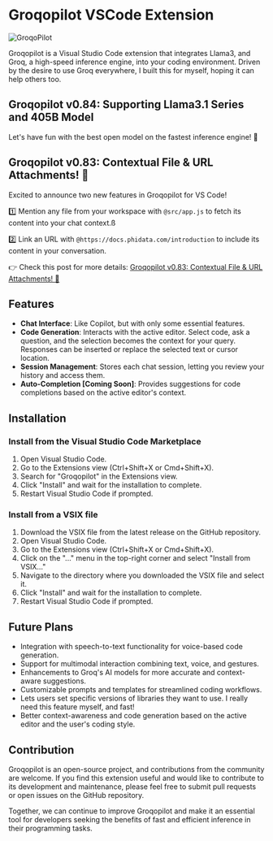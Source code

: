 # Groqopilot VSCode Extension

![GroqoPilot](https://res.cloudinary.com/kidocode/image/upload/v1714062326/output_s7a9gh.gif)

Groqopilot is a Visual Studio Code extension that integrates Llama3, and Groq, a high-speed inference engine, into your coding environment. Driven by the desire to use Groq everywhere, I built this for myself, hoping it can help others too.

## Groqopilot v0.84: Supporting Llama3.1 Series and 405B Model

Let's have fun with the best open model on the fastest inference engine! 🚀

## Groqopilot v0.83: Contextual File & URL Attachments! 🚀

Excited to announce two new features in Groqopilot for VS Code!

1️⃣ Mention any file from your workspace with `@src/app.js` to fetch its content into your chat context.ß

2️⃣ Link an URL with `@https://docs.phidata.com/introduction` to include its content in your conversation.

👉 Check this post for more details: [Groqopilot v0.83: Contextual File & URL Attachments! 🚀](https://x.com/unclecode/status/1795467593471652276?s=46&t=J1hebTqzIYxu8ZpV-7GoyQ)

## Features

- **Chat Interface**: Like Copilot, but with only some essential features.
- **Code Generation**: Interacts with the active editor. Select code, ask a question, and the selection becomes the context for your query. Responses can be inserted or replace the selected text or cursor location.
- **Session Management**: Stores each chat session, letting you review your history and access them.
- **Auto-Completion [Coming Soon]**: Provides suggestions for code completions based on the active editor's context.

## Installation

### Install from the Visual Studio Code Marketplace
1. Open Visual Studio Code.
2. Go to the Extensions view (Ctrl+Shift+X or Cmd+Shift+X).
3. Search for "Groqopilot" in the Extensions view.
4. Click "Install" and wait for the installation to complete.
5. Restart Visual Studio Code if prompted.

### Install from a VSIX file
1. Download the VSIX file from the latest release on the GitHub repository.
2. Open Visual Studio Code.
3. Go to the Extensions view (Ctrl+Shift+X or Cmd+Shift+X).
4. Click on the "..." menu in the top-right corner and select "Install from VSIX..."
5. Navigate to the directory where you downloaded the VSIX file and select it.
6. Click "Install" and wait for the installation to complete.
7. Restart Visual Studio Code if prompted.

## Future Plans
- Integration with speech-to-text functionality for voice-based code generation.
- Support for multimodal interaction combining text, voice, and gestures.
- Enhancements to Groq's AI models for more accurate and context-aware suggestions.
- Customizable prompts and templates for streamlined coding workflows.
- Lets users set specific versions of libraries they want to use. I really need this feature myself, and fast!
- Better context-awareness and code generation based on the active editor and the user's coding style.

## Contribution
Groqopilot is an open-source project, and contributions from the community are welcome. If you find this extension useful and would like to contribute to its development and maintenance, please feel free to submit pull requests or open issues on the GitHub repository.

Together, we can continue to improve Groqopilot and make it an essential tool for developers seeking the benefits of fast and efficient inference in their programming tasks. 
